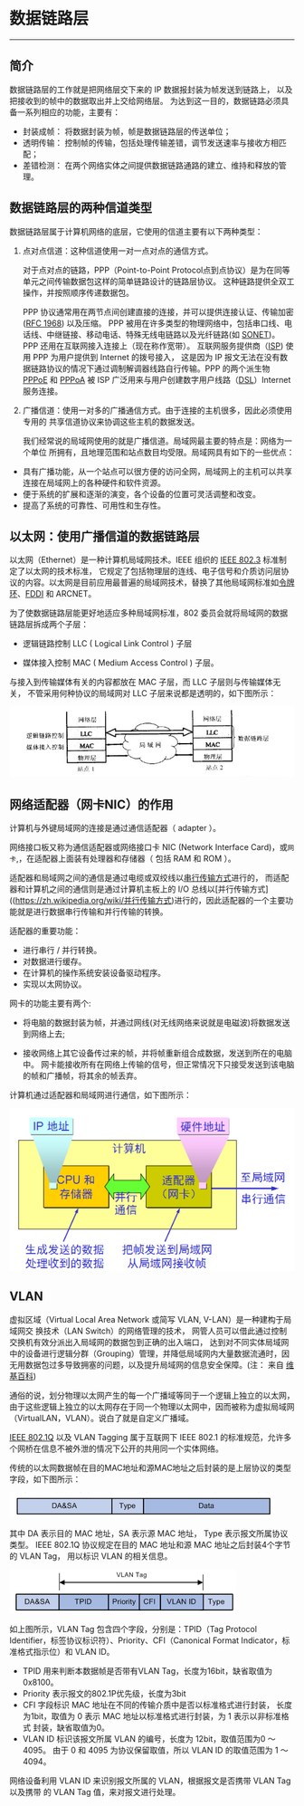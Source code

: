 # 数据链路层

---

## 简介

数据链路层的工作就是把网络层交下来的 IP 数据报封装为帧发送到链路上，
以及把接收到的帧中的数据取出并上交给网络层。
为达到这一目的，数据链路必须具备一系列相应的功能，主要有：

  * 封装成帧： 将数据封装为帧，帧是数据链路层的传送单位；
  * 透明传输： 控制帧的传输，包括处理传输差错，调节发送速率与接收方相匹配；
  * 差错检测： 在两个网络实体之间提供数据链路通路的建立、维持和释放的管理。

## 数据链路层的两种信道类型
数据链路层属于计算机网络的底层，它使用的信道主要有以下两种类型：

1. 点对点信道：这种信道使用一对一点对点的通信方式。

   对于点对点的链路，PPP（Point-to-Point Protocol点到点协议）是为在同等单元之间传输数据包这样的简单链路设计的链路层协议。
这种链路提供全双工操作，并按照顺序传递数据包。

   PPP 协议通常用在两节点间创建直接的连接，并可以提供连接认证、传输加密([RFC 1968](https://www.ietf.org/rfc/rfc1968.txt)) 以及压缩。
PPP 被用在许多类型的物理网络中，包括串口线、电话线、中继链接、移动电话、特殊无线电链路以及光纤链路(如 [SONET](https://zh.wikipedia.org/zh-hans/同步光网络
))。PPP 还用在互联网接入连接上（现在称作宽带）。
互联网服务提供商（[ISP](https://en.wikipedia.org/wiki/Internet_service_provider)) 使用 PPP 为用户提供到 Internet 的拨号接入，
这是因为 IP 报文无法在没有数据链路协议的情况下通过调制解调器线路自行传输。PPP 的两个派生物 [PPPoE](https://zh.wikipedia.org/zh-hans/PPPoE) 和 [PPPoA](https://en.wikipedia.org/wiki/Point-to-Point_Protocol_over_ATM) 被 
ISP 广泛用来与用户创建数字用户线路（[DSL](https://zh.wikipedia.org/zh-hans/DSL
)）Internet 服务连接。

2. 广播信道：使用一对多的广播通信方式。由于连接的主机很多，因此必须使用专用的 共享信道协议来协调这些主机的数据发送。

   我们经常说的局域网使用的就是广播信道。局域网最主要的特点是：网络为一个单位 所拥有，且地理范围和站点数目均受限。局域网具有如下的一些优点：

  * 具有广播功能，从一个站点可以很方便的访问全网，局域网上的主机可以共享
     连接在局域网上的各种硬件和软件资源。
  * 便于系统的扩展和逐渐的演变，各个设备的位置可灵活调整和改变。
  * 提高了系统的可靠性、可用性和生存性。


## 以太网：使用广播信道的数据链路层

以太网（Ethernet）是一种计算机局域网技术。IEEE 组织的 [IEEE 802.3](https://en.wikipedia.org/wiki/IEEE_802.3)  标准制定了以太网的技术标准，
它规定了包括物理层的连线、电子信号和介质访问层协议的内容。以太网是目前应用最普遍的局域网技术，替换了其他局域网标准如[令牌环](https://zh.wikipedia.org/wiki/令牌环)、[FDDI](https://zh.wikipedia.org/wiki/FDDI) 和 ARCNET。

为了使数据链路层能更好地适应多种局域网标准，802 委员会就将局域网的数据链路层拆成两个子层：

 * 逻辑链路控制 LLC ( Logical Link Control ) 子层

 * 媒体接入控制 MAC ( Medium Access Control ) 子层。

与接入到传输媒体有关的内容都放在 MAC 子层，而 LLC 子层则与传输媒体无关，
不管采用何种协议的局域网对 LLC 子层来说都是透明的，如下图所示：

 ![data_layer_mac_and_llc][1]


## 网络适配器（网卡NIC）的作用

计算机与外键局域网的连接是通过通信适配器（ adapter ）。

网络接口板又称为通信适配器或网络接口卡 NIC (Network Interface Card)，或`网卡`,，在适配器上面装有处理器和存储器（ 包括 RAM 和 ROM ）。

适配器和局域网之间的通信是通过电缆或双绞线以[串行传输方式](https://zh.wikipedia.org/wiki/串行传输方式)进行的，
而适配器和计算机之间的通信则是通过计算机主板上的 I/O 总线以[并行传输方式]((https://zh.wikipedia.org/wiki/并行传输方式)进行的，因此适配器的一个主要功能就是进行数据串行传输和并行传输的转换。

适配器的重要功能：

  * 进行串行 / 并行转换。
  * 对数据进行缓存。
  * 在计算机的操作系统安装设备驱动程序。
  * 实现以太网协议。  

网卡的功能主要有两个:

 * 将电脑的数据封装为帧，并通过网线(对无线网络来说就是电磁波)将数据发送到网络上去;

 * 接收网络上其它设备传过来的帧，并将帧重新组合成数据，发送到所在的电脑中。
网卡能接收所有在网络上传输的信号，但正常情况下只接受发送到该电脑的帧和广播帧，将其余的帧丢弃。

计算机通过适配器和局域网进行通信，如下图所示：


 ![data_layer_nic][2]


## VLAN

虚拟区域（Virtual Local Area Network 或简写 VLAN, V-LAN）是一种建构于局域网交
换技术（LAN Switch）的网络管理的技术，
网管人员可以借此通过控制交换机有效分派出入局域网的数据包到正确的出入端口，
达到对不同实体局域网中的设备进行逻辑分群（Grouping）管理，并降低局域网内大量数据流通时，因无用数据包过多导致拥塞的问题，以及提升局域网的信息安全保障。(注：
来自 [维基百科](https://zh.wikipedia.org/wiki/虚拟局域网))

通俗的说，划分物理以太网产生的每一个广播域等同于一个逻辑上独立的以太网，
由于这些逻辑上独立的以太网存在于同一个物理以太网中，因而被称为虚拟局域网（VirtualLAN，VLAN）。说白了就是自定义广播域。


[IEEE 802.1Q](https://zh.wikipedia.org/wiki/IEEE_802.1Q) 以及 VLAN Tagging 
属于互联网下 IEEE 802.1 的标准规范，允许多个网桥在信息不被外泄的情况下公开的共用同一个实体网络。

传统的以太网数据帧在目的MAC地址和源MAC地址之后封装的是上层协议的类型字段，如下图所示：

 ![data_layer_normal][3]

其中 DA 表示目的 MAC 地址，SA 表示源 MAC 地址， Type 表示报文所属协议类型。
IEEE 802.1Q 协议规定在目的 MAC 地址和源 MAC 地址之后封装4个字节的 VLAN Tag，
用以标识 VLAN 的相关信息。

 ![data_layer_vlan][4]

如上图所示，VLAN Tag 包含四个字段，分别是：TPID（Tag Protocol Identifier，标签协议标识符）、Priority、CFI（Canonical Format Indicator，标准格式指示位）和 VLAN ID。

  * TPID 用来判断本数据帧是否带有VLAN Tag，长度为16bit，缺省取值为0x8100。
  * Priority 表示报文的802.1P优先级，长度为3bit
  * CFI 字段标识 MAC 地址在不同的传输介质中是否以标准格式进行封装，
长度为1bit，取值为 0 表示 MAC 地址以标准格式进行封装，为 1 表示以非标准格式
封装，缺省取值为0。
  * VLAN ID 标识该报文所属 VLAN 的编号，长度为 12bit，取值范围为0 ～ 4095。
由于 0 和 4095 为协议保留取值，所以 VLAN ID 的取值范围为 1 ～ 4094。

网络设备利用 VLAN ID 来识别报文所属的 VLAN，根据报文是否携带 VLAN Tag 以及携带
的 VLAN Tag 值，来对报文进行处理。

[1]: ../../images/base/data_layer_mac_llc.png
[2]: ../../images/base/data_layer_nic.png
[3]: ../../images/base/data_layer_normal.png
[4]: ../../images/base/data_layer_vlan.png

